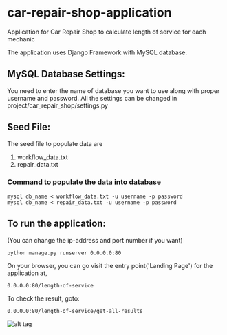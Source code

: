 # car-repair-shop-application
Application for Car Repair Shop to calculate length of service for each mechanic

The application uses Django Framework with MySQL database.

## MySQL Database Settings:
You need to enter the name of database you want to use along with proper username and password.
All the settings can be changed in project/car_repair_shop/settings.py

## Seed File:
The seed file to populate data are
1) workflow_data.txt
2) repair_data.txt

### Command to populate the data into database
```
mysql db_name < workflow_data.txt -u username -p password
mysql db_name < repair_data.txt -u username -p password
```

## To run the application:
(You can change the ip-address and port number if you want)
```
python manage.py runserver 0.0.0.0:80
```
On your browser, you can go visit the entry point('Landing Page') for the application at,
```
0.0.0.0:80/length-of-service
```

To check the result, goto:
```
0.0.0.0:80/length-of-service/get-all-results
```
![alt tag](https://www.dropbox.com/s/aqglh33hz11milv/output.png?dl=0)
